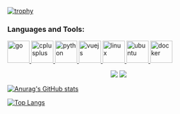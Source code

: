 [![trophy](https://github-profile-trophy.vercel.app/?username=SpenserCai&theme=onedark)](https://github.com/ryo-ma/github-profile-trophy)
<h3 align="left">Languages and Tools:</h3>
<p align="left">
  <a href="https://go.dev" target="_blank" rel="noreferrer"> 
    <img src="https://cdn.jsdelivr.net/gh/devicons/devicon/icons/go/go-original.svg" alt="go" width="50" height="50" />
  </a> 
  <a href="https://cplusplus.com" target="_blank" rel="noreferrer">
    <img src="https://cdn.jsdelivr.net/gh/devicons/devicon/icons/cplusplus/cplusplus-original.svg" alt="cplusplus" width="50" height="50" />
  </a>
  <a href="https://www.python.org" target="_blank" rel="noreferrer"> 
    <img src="https://cdn.jsdelivr.net/gh/devicons/devicon/icons/python/python-original.svg" alt="python" width="50" height="50"/> 
  </a> 
  <a href="https://vuejs.org" target="_blank" rel="noreferrer">
    <img src="https://cdn.jsdelivr.net/gh/devicons/devicon/icons/vuejs/vuejs-original.svg" alt="vuejs" width="50" height="50" />
  </a>
  <a href="https://www.linux.org" target="_blank" rel="noreferrer">
    <img src="https://cdn.jsdelivr.net/gh/devicons/devicon/icons/linux/linux-original.svg" alt="linux" width="50" height="50"/>
  </a>
  <a href="https://ubuntu.com/" target="_blank" rel="noreferrer">
    <img src="https://cdn.jsdelivr.net/gh/devicons/devicon/icons/ubuntu/ubuntu-plain-wordmark.svg" alt="ubuntu" width="50" height="50"/>
  </a>
  <a href="https://www.docker.com" target="_blank" rel="noreferrer">
    <img src="https://cdn.jsdelivr.net/gh/devicons/devicon/icons/docker/docker-original.svg" alt="docker" width="50" height="50"/>
  </a>
</p>

<p align = "center">
  <img src = "https://github-readme-stats.vercel.app/api?username=SpenserCai&show_icons=true&theme=tokyonight&line_height=27">
  <img src = "https:///github-readme-stats.vercel.app/api/top-langs/?username=SpenserCai&theme=tokyonight&line_height=27">
</p>

[![Anurag's GitHub stats](https://github-readme-stats.vercel.app/api?username=SpenserCai&show_icons=true&theme=tokyonight)](https://github.com/anuraghazra/github-readme-stats)

[![Top Langs](https://github-readme-stats.vercel.app/api/top-langs/?username=SpenserCai&theme=tokyonight)](https://github.com/anuraghazra/github-readme-stats)

<!--
**SpenserCai/SpenserCai** is a ✨ _special_ ✨ repository because its `README.md` (this file) appears on your GitHub profile.

Here are some ideas to get you started:

- 🔭 I’m currently working on ...
- 🌱 I’m currently learning ...
- 👯 I’m looking to collaborate on ...
- 🤔 I’m looking for help with ...
- 💬 Ask me about ...
- 📫 How to reach me: ...
- 😄 Pronouns: ...
- ⚡ Fun fact: ...
-->
